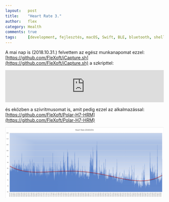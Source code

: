 ```yaml
---
layout:   post
title:    "Heart Rate 3."
author:   flex
category: Health
comments: true
tags:     [development, fejlesztés, macOS, Swift, BLE, bluetooth, shell, hun]
---
```


A mai nap is (2018.10.31.) felvettem az egész munkanapomat ezzel: [https://github.com/FleXoft/iCapture.sh](https://github.com/FleXoft/iCapture.sh) a szkripttel:

<div class="shadow" style="padding:20.15% 0 0 0;position:relative; margin-bottom: .5em;"><iframe src="https://player.vimeo.com/video/298189808" style="position:absolute;top:0;left:0;width:100%;height:100%;" frameborder="0" webkitallowfullscreen mozallowfullscreen allowfullscreen></iframe></div><script src="https://player.vimeo.com/api/player.js"></script>

és eközben a szívritmusomat is, amit pedig ezzel az alkalmazással: [https://github.com/FleXoft/Polar-H7-HRM](https://github.com/FleXoft/Polar-H7-HRM)

<img class="shadow" src="images/heart_rate/20181031.png">